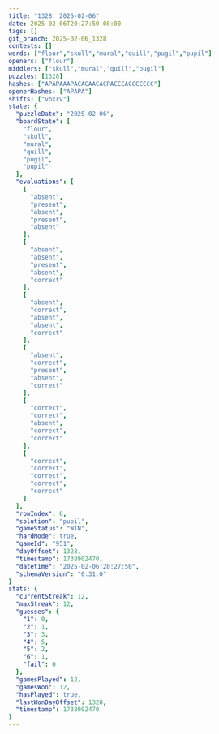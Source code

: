 ```yaml
---
title: "1328: 2025-02-06"
date: 2025-02-06T20:27:50-08:00
tags: []
git_branch: 2025-02-06_1328
contests: []
words: ["flour","skull","mural","quill","pugil","pupil"]
openers: ["flour"]
middlers: ["skull","mural","quill","pugil"]
puzzles: [1328]
hashes: ["APAPAAAPACACAACACPACCCACCCCCCC"]
openerHashes: ["APAPA"]
shifts: ["vbxrv"]
state: {
  "puzzleDate": "2025-02-06",
  "boardState": [
    "flour",
    "skull",
    "mural",
    "quill",
    "pugil",
    "pupil"
  ],
  "evaluations": [
    [
      "absent",
      "present",
      "absent",
      "present",
      "absent"
    ],
    [
      "absent",
      "absent",
      "present",
      "absent",
      "correct"
    ],
    [
      "absent",
      "correct",
      "absent",
      "absent",
      "correct"
    ],
    [
      "absent",
      "correct",
      "present",
      "absent",
      "correct"
    ],
    [
      "correct",
      "correct",
      "absent",
      "correct",
      "correct"
    ],
    [
      "correct",
      "correct",
      "correct",
      "correct",
      "correct"
    ]
  ],
  "rowIndex": 6,
  "solution": "pupil",
  "gameStatus": "WIN",
  "hardMode": true,
  "gameId": "951",
  "dayOffset": 1328,
  "timestamp": 1738902470,
  "datetime": "2025-02-06T20:27:50",
  "schemaVersion": "0.31.0"
}
stats: {
  "currentStreak": 12,
  "maxStreak": 12,
  "guesses": {
    "1": 0,
    "2": 1,
    "3": 3,
    "4": 5,
    "5": 2,
    "6": 1,
    "fail": 0
  },
  "gamesPlayed": 12,
  "gamesWon": 12,
  "hasPlayed": true,
  "lastWonDayOffset": 1328,
  "timestamp": 1738902470
}
---
```

<!-- more -->
